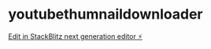 # youtubethumnaildownloader

[Edit in StackBlitz next generation editor ⚡️](https://stackblitz.com/~/github.com/ksanjeev284/youtubethumnaildownloader)